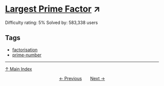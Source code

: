 # [Largest Prime Factor](https://projecteuler.net/problem=3) ↗️

Difficulty rating: 5%
Solved by: 583,338 users
## Tags

- [factorisation](../tags/factorisation.md)
- [prime-number](../tags/prime-number.md)



---

[↑ Main Index](../README.md)


<div align=center><a href='2.md'>← Previous</a> &nbsp;&nbsp; &nbsp;&nbsp;  <a href='4.md'>Next →</a></div>
